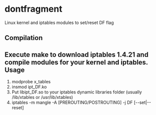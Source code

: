 # dontfragment
Linux kernel and iptables modules to set/reset DF flag

Compilation
-----------
Execute make to download iptables 1.4.21 and compile modules for your kernel and iptables.
Usage
-----
1. modprobe x_tables
2. insmod ipt_DF.ko
3. Put libipt_DF.so to your iptables dynamic libraries folder (usually /lib/xtables or /usr/lib/xtables)
4. iptables -m mangle -A [PREROUTING/POSTROUTING] -j DF [--set|--reset]

